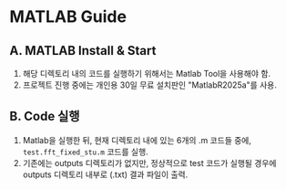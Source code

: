 # MATLAB Guide
## A. MATLAB Install & Start
1. 해당 디렉토리 내의 코드를 실행하기 위해서는 Matlab Tool을 사용해야 함.
2. 프로젝트 진행 중에는 개인용 30일 무료 설치판인 "MatlabR2025a"를 사용.

## B. Code 실행
1. Matlab을 실행한 뒤, 현재 디렉토리 내에 있는 6개의 .m 코드들 중에, `test.fft_fixed_stu.m` 코드를 실행.
2. 기존에는 outputs 디렉토리가 없지만, 정상적으로 test 코드가 실행될 경우에 outputs 디렉토리 내부로 (.txt) 결과 파일이 출력.
